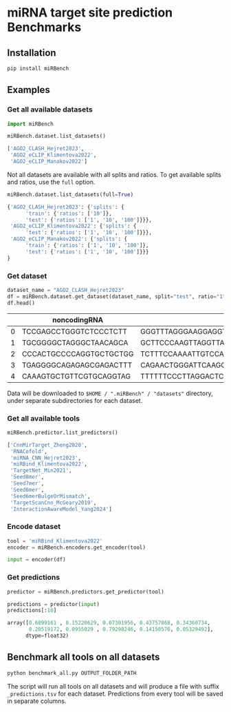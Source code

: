 # miRNA target site prediction Benchmarks

## Installation

```bash
pip install miRBench
```

## Examples

### Get all available datasets

```python
import miRBench

miRBench.dataset.list_datasets()
```

```python
['AGO2_CLASH_Hejret2023',
 'AGO2_eCLIP_Klimentova2022',
 'AGO2_eCLIP_Manakov2022']
```

Not all datasets are available with all splits and ratios. To get available splits and ratios, use the `full` option.

```python
miRBench.dataset.list_datasets(full=True)
```

```python
{'AGO2_CLASH_Hejret2023': {'splits': {
      'train': {'ratios': ['10']},
      'test': {'ratios': ['1', '10', '100']}}},
 'AGO2_eCLIP_Klimentova2022': {'splits': {
      'test': {'ratios': ['1', '10', '100']}}},
 'AGO2_eCLIP_Manakov2022': {'splits': {
      'train': {'ratios': ['1', '10', '100']},
      'test': {'ratios': ['1', '10', '100']}}}
}
```

### Get dataset

```python
dataset_name = "AGO2_CLASH_Hejret2023"
df = miRBench.dataset.get_dataset(dataset_name, split="test", ratio="1")
df.head()
```

|	| noncodingRNA	| gene |	label |
| -------- | ------- | ------- | ------- |
| 0 |	TCCGAGCCTGGGTCTCCCTCTT	 |GGGTTTAGGGAAGGAGGTTCGGAGACAGGGAGCCAAGGCCTCTGTC... |	1 |
|1 |	TGCGGGGCTAGGGCTAACAGCA	|GCTTCCCAAGTTAGGTTAGTGATGTGAAATGCTCCTGTCCCTGGCC...	| 1 |
| 2 |	CCCACTGCCCCAGGTGCTGCTGG	|TCTTTCCAAAATTGTCCAGCAGCTTGAATGAGGCAGTGACAATTCT...	| 1 |
| 3 |	TGAGGGGCAGAGAGCGAGACTTT	|CAGAACTGGGATTCAAGCGAGGTCTGGCCCCTCAGTCTGTGGCTTT...	| 1 |
| 4	 |CAAAGTGCTGTTCGTGCAGGTAG	|TTTTTTCCCTTAGGACTCTGCACTTTATAGAATGTTGTAAAACAGA...	| 1 |

Data will be downloaded to `$HOME / ".miRBench" / "datasets"` directory, under separate subdirectories for each dataset.

### Get all available tools

```python
miRBench.predictor.list_predictors()
```
```python
['CnnMirTarget_Zheng2020',
 'RNACofold',
 'miRNA_CNN_Hejret2023',
 'miRBind_Klimentova2022',
 'TargetNet_Min2021',
 'Seed8mer',
 'Seed7mer',
 'Seed6mer',
 'Seed6merBulgeOrMismatch',
 'TargetScanCnn_McGeary2019',
 'InteractionAwareModel_Yang2024']
```

### Encode dataset

```python
tool = 'miRBind_Klimentova2022'
encoder = miRBench.encoders.get_encoder(tool)

input = encoder(df)
```

### Get predictions

```python
predictor = miRBench.predictors.get_predictor(tool)

predictions = predictor(input)
predictions[:10]
```

```python
array([0.6899161 , 0.15220629, 0.07301956, 0.43757868, 0.34360734,
       0.20519172, 0.0955029 , 0.79298246, 0.14150576, 0.05329492],
      dtype=float32)
```

## Benchmark all tools on all datasets

```bash
python benchmark_all.py OUTPUT_FOLDER_PATH
```

The script will run all tools on all datasets and will produce a file with suffix `_predictions.tsv` for each dataset. Predictions from every tool will be saved in separate columns.